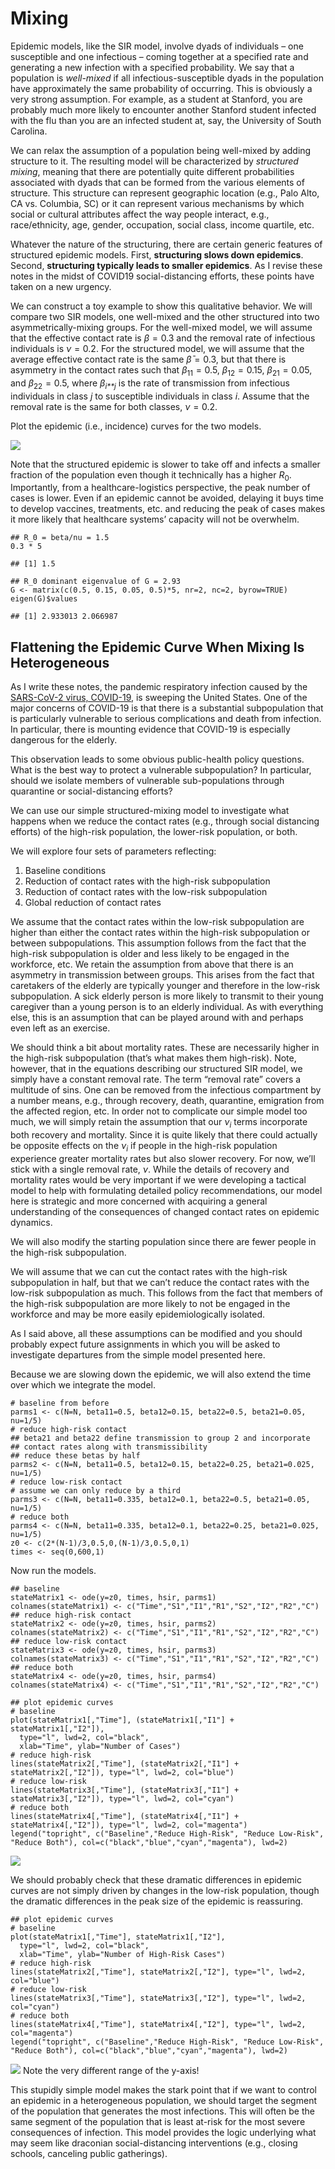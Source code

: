 Mixing
======

Epidemic models, like the SIR model, involve dyads of individuals – one
susceptible and one infectious – coming together at a specified rate and
generating a new infection with a specified probability. We say that a
population is *well-mixed* if all infectious-susceptible dyads in the
population have approximately the same probability of occurring. This is
obviously a very strong assumption. For example, as a student at
Stanford, you are probably much more likely to encounter another
Stanford student infected with the flu than you are an infected student
at, say, the University of South Carolina.

We can relax the assumption of a population being well-mixed by adding
structure to it. The resulting model will be characterized by
*structured mixing*, meaning that there are potentially quite different
probabilities associated with dyads that can be formed from the various
elements of structure. This structure can represent geographic location
(e.g., Palo Alto, CA vs. Columbia, SC) or it can represent various
mechanisms by which social or cultural attributes affect the way people
interact, e.g., race/ethnicity, age, gender, occupation, social class,
income quartile, etc.

Whatever the nature of the structuring, there are certain generic
features of structured epidemic models. First, **structuring slows down
epidemics**. Second, **structuring typically leads to smaller
epidemics**. As I revise these notes in the midst of COVID19
social-distancing efforts, these points have taken on a new urgency.

We can construct a toy example to show this qualitative behavior. We
will compare two SIR models, one well-mixed and the other structured
into two asymmetrically-mixing groups. For the well-mixed model, we will
assume that the effective contact rate is *β* = 0.3 and the removal rate
of infectious individuals is *ν* = 0.2. For the structured model, we
will assume that the average effective contact rate is the same
*β̄* = 0.3, but that there is asymmetry in the contact rates such that
*β*<sub>11</sub> = 0.5, *β*<sub>12</sub> = 0.15,
*β*<sub>21</sub> = 0.05, and *β*<sub>22</sub> = 0.5, where
*β*<sub>*i**j*</sub> is the rate of transmission from infectious
individuals in class *j* to susceptible individuals in class *i*. Assume
that the removal rate is the same for both classes, *ν* = 0.2.

Plot the epidemic (i.e., incidence) curves for the two models.

![](struct_files/figure-markdown_strict/unnamed-chunk-1-1.png)

Note that the structured epidemic is slower to take off and infects a
smaller fraction of the population even though it technically has a
higher *R*<sub>0</sub>. Importantly, from a healthcare-logistics
perspective, the peak number of cases is lower. Even if an epidemic
cannot be avoided, delaying it buys time to develop vaccines,
treatments, etc. and reducing the peak of cases makes it more likely
that healthcare systems’ capacity will not be overwhelm.

    ## R_0 = beta/nu = 1.5
    0.3 * 5

    ## [1] 1.5

    ## R_0 dominant eigenvalue of G = 2.93
    G <- matrix(c(0.5, 0.15, 0.05, 0.5)*5, nr=2, nc=2, byrow=TRUE)
    eigen(G)$values

    ## [1] 2.933013 2.066987

Flattening the Epidemic Curve When Mixing Is Heterogeneous
----------------------------------------------------------

As I write these notes, the pandemic respiratory infection caused by the
[SARS-CoV-2 virus,
COVID-19](https://www.who.int/emergencies/diseases/novel-coronavirus-2019/technical-guidance/naming-the-coronavirus-disease-(covid-2019)-and-the-virus-that-causes-it),
is sweeping the United States. One of the major concerns of COVID-19 is
that there is a substantial subpopulation that is particularly
vulnerable to serious complications and death from infection. In
particular, there is mounting evidence that COVID-19 is especially
dangerous for the elderly.

This observation leads to some obvious public-health policy questions.
What is the best way to protect a vulnerable subpopulation? In
particular, should we isolate members of vulnerable sub-populations
through quarantine or social-distancing efforts?

We can use our simple structured-mixing model to investigate what
happens when we reduce the contact rates (e.g., through social
distancing efforts) of the high-risk population, the lower-risk
population, or both.

We will explore four sets of parameters reflecting:

1.  Baseline conditions
2.  Reduction of contact rates with the high-risk subpopulation
3.  Reduction of contact rates with the low-risk subpopulation
4.  Global reduction of contact rates

We assume that the contact rates within the low-risk subpopulation are
higher than either the contact rates within the high-risk subpopulation
or between subpopulations. This assumption follows from the fact that
the high-risk subpopulation is older and less likely to be engaged in
the workforce, etc. We retain the assumption from above that there is an
asymmetry in transmission between groups. This arises from the fact that
caretakers of the elderly are typically younger and therefore in the
low-risk subpopulation. A sick elderly person is more likely to transmit
to their young caregiver than a young person is to an elderly
individual. As with everything else, this is an assumption that can be
played around with and perhaps even left as an exercise.

We should think a bit about mortality rates. These are necessarily
higher in the high-risk subpopulation (that’s what makes them
high-risk). Note, however, that in the equations describing our
structured SIR model, we simply have a constant removal rate. The term
“removal rate” covers a multitude of sins. One can be removed from the
infectious compartment by a number means, e.g., through recovery, death,
quarantine, emigration from the affected region, etc. In order not to
complicate our simple model too much, we will simply retain the
assumption that our *ν*<sub>*i*</sub> terms incorporate both recovery
and mortality. Since it is quite likely that there could actually be
opposite effects on the *ν*<sub>*i*</sub> if people in the high-risk
population experience greater mortality rates but also slower recovery.
For now, we’ll stick with a single removal rate, *ν*. While the details
of recovery and mortality rates would be very important if we were
developing a tactical model to help with formulating detailed policy
recommendations, our model here is strategic and more concerned with
acquiring a general understanding of the consequences of changed contact
rates on epidemic dynamics.

We will also modify the starting population since there are fewer people
in the high-risk subpopulation.

We will assume that we can cut the contact rates with the high-risk
subpopulation in half, but that we can’t reduce the contact rates with
the low-risk subpopulation as much. This follows from the fact that
members of the high-risk subpopulation are more likely to not be engaged
in the workforce and may be more easily epidemiologically isolated.

As I said above, all these assumptions can be modified and you should
probably expect future assignments in which you will be asked to
investigate departures from the simple model presented here.

Because we are slowing down the epidemic, we will also extend the time
over which we integrate the model.

    # baseline from before
    parms1 <- c(N=N, beta11=0.5, beta12=0.15, beta22=0.5, beta21=0.05, nu=1/5)
    # reduce high-risk contact
    ## beta21 and beta22 define transmission to group 2 and incorporate
    ## contact rates along with transmissibility
    ## reduce these betas by half
    parms2 <- c(N=N, beta11=0.5, beta12=0.15, beta22=0.25, beta21=0.025, nu=1/5)
    # reduce low-risk contact
    # assume we can only reduce by a third
    parms3 <- c(N=N, beta11=0.335, beta12=0.1, beta22=0.5, beta21=0.05, nu=1/5)
    # reduce both
    parms4 <- c(N=N, beta11=0.335, beta12=0.1, beta22=0.25, beta21=0.025, nu=1/5)
    z0 <- c(2*(N-1)/3,0.5,0,(N-1)/3,0.5,0,1)
    times <- seq(0,600,1)

Now run the models.

    ## baseline
    stateMatrix1 <- ode(y=z0, times, hsir, parms1)
    colnames(stateMatrix1) <- c("Time","S1","I1","R1","S2","I2","R2","C")
    ## reduce high-risk contact
    stateMatrix2 <- ode(y=z0, times, hsir, parms2)
    colnames(stateMatrix2) <- c("Time","S1","I1","R1","S2","I2","R2","C")
    ## reduce low-risk contact
    stateMatrix3 <- ode(y=z0, times, hsir, parms3)
    colnames(stateMatrix3) <- c("Time","S1","I1","R1","S2","I2","R2","C")
    ## reduce both
    stateMatrix4 <- ode(y=z0, times, hsir, parms4)
    colnames(stateMatrix4) <- c("Time","S1","I1","R1","S2","I2","R2","C")

    ## plot epidemic curves
    # baseline
    plot(stateMatrix1[,"Time"], (stateMatrix1[,"I1"] + stateMatrix1[,"I2"]), 
      type="l", lwd=2, col="black",
      xlab="Time", ylab="Number of Cases")
    # reduce high-risk
    lines(stateMatrix2[,"Time"], (stateMatrix2[,"I1"] + stateMatrix2[,"I2"]), type="l", lwd=2, col="blue")
    # reduce low-risk
    lines(stateMatrix3[,"Time"], (stateMatrix3[,"I1"] + stateMatrix3[,"I2"]), type="l", lwd=2, col="cyan")
    # reduce both
    lines(stateMatrix4[,"Time"], (stateMatrix4[,"I1"] + stateMatrix4[,"I2"]), type="l", lwd=2, col="magenta")
    legend("topright", c("Baseline","Reduce High-Risk", "Reduce Low-Risk", "Reduce Both"), col=c("black","blue","cyan","magenta"), lwd=2)

![](struct_files/figure-markdown_strict/unnamed-chunk-4-1.png)

We should probably check that these dramatic differences in epidemic
curves are not simply driven by changes in the low-risk population,
though the dramatic differences in the peak size of the epidemic is
reassuring.

    ## plot epidemic curves
    # baseline
    plot(stateMatrix1[,"Time"], stateMatrix1[,"I2"], 
      type="l", lwd=2, col="black",
      xlab="Time", ylab="Number of High-Risk Cases")
    # reduce high-risk
    lines(stateMatrix2[,"Time"], stateMatrix2[,"I2"], type="l", lwd=2, col="blue")
    # reduce low-risk
    lines(stateMatrix3[,"Time"], stateMatrix3[,"I2"], type="l", lwd=2, col="cyan")
    # reduce both
    lines(stateMatrix4[,"Time"], stateMatrix4[,"I2"], type="l", lwd=2, col="magenta")
    legend("topright", c("Baseline","Reduce High-Risk", "Reduce Low-Risk", "Reduce Both"), col=c("black","blue","cyan","magenta"), lwd=2)

![](struct_files/figure-markdown_strict/unnamed-chunk-5-1.png) Note the
very different range of the y-axis!

This stupidly simple model makes the stark point that if we want to
control an epidemic in a heterogeneous population, we should target the
segment of the population that generates the most infections. This will
often be the same segment of the population that is least at-risk for
the most severe consequences of infection. This model provides the logic
underlying what may seem like draconian social-distancing interventions
(e.g., closing schools, canceling public gatherings).
